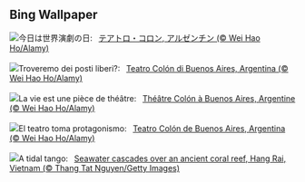 ## Bing Wallpaper
![](https://www.bing.com/th?id=OHR.TeatroColon_JA-JP5032198346_UHD.jpg&w=1000)今日は世界演劇の日:&nbsp;&ensp;[テアトロ・コロン, アルゼンチン (© Wei Hao Ho/Alamy)](https://www.bing.com/th?id=OHR.TeatroColon_JA-JP5032198346_UHD.jpg)
<br><br/>
![](https://www.bing.com/th?id=OHR.TeatroColon_IT-IT6266704589_UHD.jpg&w=1000)Troveremo dei posti liberi?:&nbsp;&ensp;[Teatro Colón di Buenos Aires, Argentina (© Wei Hao Ho/Alamy)](https://www.bing.com/th?id=OHR.TeatroColon_IT-IT6266704589_UHD.jpg)
<br><br/>
![](https://www.bing.com/th?id=OHR.TeatroColon_FR-FR8848862049_UHD.jpg&w=1000)La vie est une pièce de théâtre:&nbsp;&ensp;[Théâtre Colón à Buenos Aires, Argentine (© Wei Hao Ho/Alamy)](https://www.bing.com/th?id=OHR.TeatroColon_FR-FR8848862049_UHD.jpg)
<br><br/>
![](https://www.bing.com/th?id=OHR.TeatroColon_ES-ES8480561009_UHD.jpg&w=1000)El teatro toma protagonismo:&nbsp;&ensp;[Teatro Colón de Buenos Aires, Argentina (© Wei Hao Ho/Alamy)](https://www.bing.com/th?id=OHR.TeatroColon_ES-ES8480561009_UHD.jpg)
<br><br/>
![](https://www.bing.com/th?id=OHR.HangRaiVietnam_EN-GB3016593740_UHD.jpg&w=1000)A tidal tango:&nbsp;&ensp;[Seawater cascades over an ancient coral reef, Hang Rai, Vietnam (© Thang Tat Nguyen/Getty Images)](https://www.bing.com/th?id=OHR.HangRaiVietnam_EN-GB3016593740_UHD.jpg)
<br><br/>
